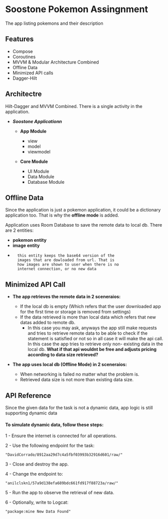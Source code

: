 
# Soostone Pokemon Assingnment

The app listing pokemons and their description




## Features

- Compose
- Coroutines
- MVVM & Modular Architecture Combined
- Offline Data
- Minimized API calls
- Dagger-Hilt


## Architectre

Hilt-Dagger and MVVM Combined. There is a single activity in the application.

- ***Soostone Applicationn***
    -   **App Module**
        - view
        - model
        - viewmodel

    -   **Core Module**
        -   UI Module
        -   Data Module
        -   Database Module

## Offline Data

Since the application is just a pokemon application, it could be a dictionary application too. That is why the **offline mode** is added.

Application uses Room Database to save the remote data to local db. There are 2 entities:
-   **pokemon entity**
-   **image entity**
-       this entity keeps the base64 version of the
        images that are dowloaded from url. That is
        how images are shown to user when there is no
        internet connection, or no new data
## Minimized API Call
-   **The app retrieves the remote data in 2 sceneraios:**
    -   If the local db is empty (Which refers that
        the user downloaded app for the first time
        or storage is removed from settings)
    -   If the data retrieved is more than local data
        which refers that new datas added to remote db.
        -   In this case you may ask, anyways the app
            still make requests and tries to retrieve
            remote data to be able to check if the
            statement is satisfied or not so in all
            case it will make the api call. In this
            case the app tries to retrieve only non-
            existing data in the local db. **What if
            that api wouldnt be free and adjusts
            pricing according to data size retrieved?**

-   **The app uses local db (Offline Mode) in 2 sceneraios:**
    -   When networking is failed no matter what the
        problem is.
    -   Retrieved data size is not more than existing
        data size.

## API Reference

Since the given data for the task is not a dynamic data, app logic is still supporting dynamic data

#### To simulate dynamic data, follow these steps:

1 - Ensure the internet is connected for all operations.

2 - Use the following endpoint for the task:

    "DavidCorrado/8912aa29d7c4a5fbf03993b32916d601/raw/"

3 - Close and destroy the app.

4 - Change the endpoint to:

    "anilclskn1/57a9d138efa689bdc661fd917f88723a/raw/"

5 -  Run the app to observe the retrieval of new data.

6 -  Optionally, write to Logcat:

    "package:mine New Data Found"


